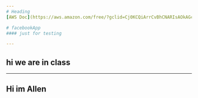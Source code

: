 ```yaml
---
# Heading
[AWS Doc](https://aws.amazon.com/free/?gclid=Cj0KCQiArrCvBhCNARIsAOkAGcVAGvvc0XoX8FxhpahXRPllDMLlqpWGr_q0B6N9zTxWBUDooqkuwywaAuCbEALw_wcB&trk=6a4c3e9d-cdc9-4e25-8dd9-2bd8d15afbca&sc_channel=ps&ef_id=Cj0KCQiArrCvBhCNARIsAOkAGcVAGvvc0XoX8FxhpahXRPllDMLlqpWGr_q0B6N9zTxWBUDooqkuwywaAuCbEALw_wcB:G:s&s_kwcid=AL!4422!3!651751059783!e!!g!!aws!19852662197!145019195897&all-free-tier.sort-by=item.additionalFields.SortRank&all-free-tier.sort-order=asc&awsf.Free%20Tier%20Types=*all&awsf.Free%20Tier%20Categories=*all)

# facebookApp
#### just for testing

---
```

hi we are in class
---

---
Hi im Allen
---
